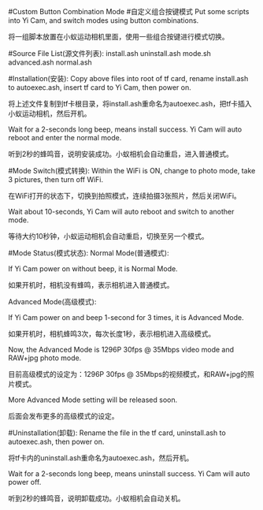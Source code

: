 #Custom Button Combination Mode
#自定义组合按键模式
Put some scripts into Yi Cam, and switch modes using button combinations.

将一组脚本放置在小蚁运动相机里面，使用一些组合按键进行模式切换。

#Source File List(源文件列表):
  install.ash
uninstall.ash
     mode.sh
 advanced.ash
   normal.ash

#Installation(安装):
Copy above files into root of tf card, rename install.ash to autoexec.ash, insert tf card to Yi Cam, then power on.

将上述文件复制到tf卡根目录，将install.ash重命名为autoexec.ash，把tf卡插入小蚁运动相机，然后开机。

Wait for a 2-seconds long beep, means install success. Yi Cam will auto reboot and enter the normal mode.

听到2秒的蜂鸣音，说明安装成功。小蚁相机会自动重启，进入普通模式。

#Mode Switch(模式转换):
Within the WiFi is ON, change to photo mode, take 3 pictures, then turn off WiFi. 

在WiFi打开的状态下，切换到拍照模式，连续拍摄3张照片，然后关闭WiFi。

Wait about 10-seconds, Yi Cam will auto reboot and switch to another mode.

等待大约10秒钟，小蚁运动相机会自动重启，切换至另一个模式。

#Mode Status(模式状态):
Normal Mode(普通模式):

If Yi Cam power on without beep, it is Normal Mode.

如果开机时，相机没有蜂鸣，表示相机进入普通模式。

Advanced Mode(高级模式):

If Yi Cam power on and beep 1-second for 3 times, it is Advanced Mode.

如果开机时，相机蜂鸣3次，每次长度1秒，表示相机进入高级模式。

Now, the Advanced Mode is 1296P 30fps @ 35Mbps video mode and RAW+jpg photo mode.

目前高级模式的设定为：1296P 30fps @ 35Mbps的视频模式，和RAW+jpg的照片模式。

More Advanced Mode setting will be released soon.

后面会发布更多的高级模式的设定。

#Uninstallation(卸载):
Rename the file in the tf card, uninstall.ash to autoexec.ash, then power on.

将tf卡内的uninstall.ash重命名为autoexec.ash，然后开机。

Wait for a 2-seconds long beep, means uninstall success. Yi Cam will auto power off.

听到2秒的蜂鸣音，说明卸载成功。小蚁相机会自动关机。
